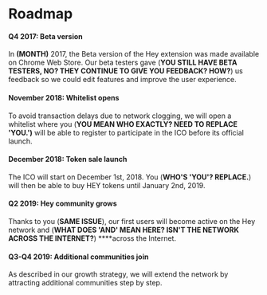 # Roadmap

#### Q4 2017: Beta version

In **\(MONTH\)** 2017, the Beta version of the Hey extension was made available on Chrome Web Store. Our beta testers gave \(**YOU STILL HAVE BETA TESTERS, NO? THEY CONTINUE TO GIVE YOU FEEDBACK? HOW?**\) us feedback so we could edit features and improve the user experience.

#### November 2018: Whitelist opens

To avoid transaction delays due to network clogging, we will open a whitelist where you \(**YOU MEAN WHO EXACTLY? NEED TO REPLACE 'YOU.'\)** will be able to register to participate in the ICO before its official launch.

#### December 2018: Token sale launch

The ICO will start on December 1st, 2018. You \(**WHO'S 'YOU'? REPLACE.**\) will then be able to buy HEY tokens until January 2nd, 2019.

#### Q2 2019: Hey community grows

Thanks to you \(**SAME ISSUE**\), our first users will become active on the Hey network and \(**WHAT DOES 'AND' MEAN HERE? ISN'T THE NETWORK ACROSS THE INTERNET?**\) ****across the Internet.

#### Q3-Q4 2019: Additional communities join

As described in our growth strategy, we will extend the network by attracting additional communities step by step.

